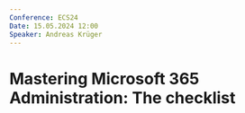 ```yaml
---
Conference: ECS24
Date: 15.05.2024 12:00
Speaker: Andreas Krüger
---
```


# Mastering Microsoft 365 Administration: The checklist
